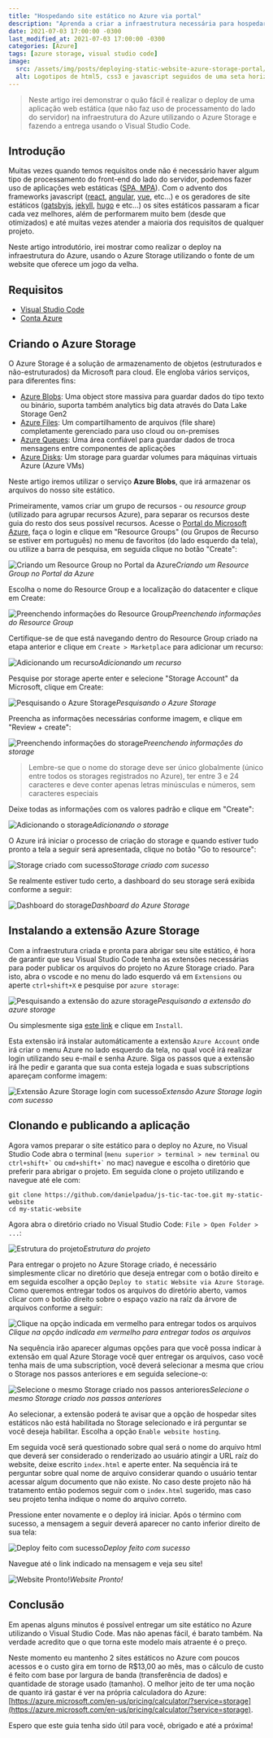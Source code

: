 ```yaml
---
title: "Hospedando site estático no Azure via portal"
description: "Aprenda a criar a infraestrutura necessária para hospedar um site estático no Azure, utilizando o Azure Storage via portal e faça a entrega do fonte com o Visual Studio Code"
date: 2021-07-03 17:00:00 -0300
last_modified_at: 2021-07-03 17:00:00 -0300
categories: [Azure]
tags: [azure storage, visual studio code]
image:
  src: /assets/img/posts/deploying-static-website-azure-storage-portal/featured.webp
  alt: Logotipos de html5, css3 e javascript seguidos de uma seta horizontal apontando para o logotipo do visual studio code e outra seta horizontal apontando para o logotipo do azure storage
---
```


> Neste artigo irei demonstrar o quão fácil é realizar o deploy de uma aplicação web estática (que não faz uso de processamento do lado do servidor) na infraestrutura do Azure utilizando o Azure Storage e fazendo a entrega usando o Visual Studio Code.

## Introdução

Muitas vezes quando temos requisitos onde não é necessário haver algum tipo de processamento do front-end do lado do servidor, podemos fazer uso de aplicações web estáticas ([SPA, MPA](https://imasters.com.br/front-end/por-que-utilizamos-single-page-applications-spa)). Com o advento dos frameworks javascript ([react](https://pt-br.reactjs.org/), [angular](https://angular.io/), [vue](https://vuejs.org/), etc...) e os geradores de site estáticos ([gatsbyjs](https://www.gatsbyjs.com/), [jekyll](https://jekyllrb.com/), [hugo](https://gohugo.io/) e etc...) os sites estáticos passaram a ficar cada vez melhores, além de performarem muito bem (desde que otimizados) e até muitas vezes atender a maioria dos requisitos de qualquer projeto.

Neste artigo introdutório, irei mostrar como realizar o deploy na infraestrutura do Azure, usando o Azure Storage utilizando o fonte de um website que oferece um jogo da velha.

## Requisitos
* [Visual Studio Code](https://code.visualstudio.com/download)
* [Conta Azure](https://azure.microsoft.com/pt-br/free)

## Criando o Azure Storage
O Azure Storage é a solução de armazenamento de objetos (estruturados e não-estruturados) da Microsoft para cloud. Ele engloba vários serviços, para diferentes fins:
- [Azure Blobs](https://docs.microsoft.com/pt-br/azure/storage/blobs/storage-blobs-introduction): Uma object store massiva para guardar dados do tipo texto ou binário, suporta também analytics big data através do Data Lake Storage Gen2
- [Azure Files](https://docs.microsoft.com/pt-br/azure/storage/files/storage-files-introduction): Um compartilhamento de arquivos (file share) completamente gerenciado para uso cloud ou on-premises
- [Azure Queues](https://docs.microsoft.com/pt-br/azure/storage/queues/storage-queues-introduction): Uma área confiável para guardar dados de troca mensagens entre componentes de aplicações
- [Azure Disks](https://docs.microsoft.com/pt-br/azure/virtual-machines/managed-disks-overview): Um storage para guardar volumes para máquinas virtuais Azure (Azure VMs)

Neste artigo iremos utilizar o serviço **Azure Blobs**, que irá armazenar os arquivos do nosso site estático.

Primeiramente, vamos criar um grupo de recursos - ou *resource group* (utilizado para agrupar recursos Azure), para separar os recursos deste guia do resto dos seus possível recursos. Acesse o [Portal do Microsoft Azure](https://portal.azure.com), faça o login e clique em "Resource Groups" (ou Grupos de Recurso se estiver em português) no menu de favoritos (do lado esquerdo da tela), ou utilize a barra de pesquisa, em seguida clique no botão "Create":

![Criando um Resource Group no Portal da Azure](/assets/img/posts/deploying-static-website-azure-storage-portal/create-resource-group.webp)*Criando um Resource Group no Portal da Azure*

Escolha o nome do Resource Group e a localização do datacenter e clique em Create:

![Preenchendo informações do Resource Group](/assets/img/posts/deploying-static-website-azure-storage-portal/create-resource-group2.webp)*Preenchendo informações do Resource Group*

Certifique-se de que está navegando dentro do Resource Group criado na etapa anterior e clique em `Create > Marketplace` para adicionar um recurso:

![Adicionando um recurso](/assets/img/posts/deploying-static-website-azure-storage-portal/add-resource.webp)*Adicionando um recurso*

Pesquise por storage aperte enter e selecione "Storage Account" da Microsoft, clique em Create:

![Pesquisando o Azure Storage](/assets/img/posts/deploying-static-website-azure-storage-portal/search-storage.webp)*Pesquisando o Azure Storage*

Preencha as informações necessárias conforme imagem, e clique em "Review + create":

![Preenchendo informações do storage](/assets/img/posts/deploying-static-website-azure-storage-portal/fill-storage-info.webp)*Preenchendo informações do storage*
> Lembre-se que o nome do storage deve ser único globalmente (único entre todos os storages registrados no Azure), ter entre 3 e 24 caracteres e deve conter apenas letras minúsculas e números, sem caracteres especiais

Deixe todas as informações com os valores padrão e clique em "Create":

![Adicionando o storage](/assets/img/posts/deploying-static-website-azure-storage-portal/add-storage.webp)*Adicionando o storage*

O Azure irá iniciar o processo de criação do storage e quando estiver tudo pronto a tela a seguir será apresentada, clique no botão "Go to resource":

![Storage criado com sucesso](/assets/img/posts/deploying-static-website-azure-storage-portal/storage-created.webp)*Storage criado com sucesso*

Se realmente estiver tudo certo, a dashboard do seu storage será exibida conforme a seguir:

![Dashboard do storage](/assets/img/posts/deploying-static-website-azure-storage-portal/storage-dashboard.webp)*Dashboard do Azure Storage*

## Instalando a extensão Azure Storage

Com a infraestrutura criada e pronta para abrigar seu site estático, é hora de garantir que seu Visual Studio Code tenha as extensões necessárias para poder publicar os arquivos do projeto no Azure Storage criado. Para isto, abra o vscode e no menu do lado esquerdo vá em `Extensions` ou aperte `ctrl+shift+X` e pesquise por `azure storage`:

![Pesquisando a extensão do azure storage](/assets/img/posts/deploying-static-website-azure-storage-portal/azure-storage-extension-search.webp)*Pesquisando a extensão do azure storage*

Ou simplesmente siga [este link](https://marketplace.visualstudio.com/items?itemName=ms-azuretools.vscode-azurestorage) e clique em `Install`.

Esta extensão irá instalar automáticamente a extensão `Azure Account` onde irá criar o menu Azure no lado esquerdo da tela, no qual você irá realizar login utilizando seu e-mail e senha Azure. Siga os passos que a extensão irá lhe pedir e garanta que sua conta esteja logada e suas subscriptions apareçam conforme imagem:

![Extensão Azure Storage login com sucesso](/assets/img/posts/deploying-static-website-azure-storage-portal/azure-storage-extension-logged-in.webp)*Extensão Azure Storage login com sucesso*

## Clonando e publicando a aplicação

Agora vamos preparar o site estático para o deploy no Azure, no Visual Studio Code abra o terminal (`menu superior > terminal > new terminal` ou `` ctrl+shift+` `` ou `` cmd+shift+` `` no mac) navegue e escolha o diretório que preferir para abrigar o projeto. Em seguida clone o projeto utilizando e navegue até ele com:
```shell
git clone https://github.com/danielpadua/js-tic-tac-toe.git my-static-website
cd my-static-website
```

Agora abra o diretório criado no Visual Studio Code: `File > Open Folder > ...`:

![Estrutura do projeto](/assets/img/posts/deploying-static-website-azure-storage-portal/project-tree-vscode.webp)*Estrutura do projeto*

Para entregar o projeto no Azure Storage criado, é necessário simplesmente clicar no diretório que deseja entregar com o botão direito e em seguida escolher a opção `Deploy to static Website via Azure Storage`. Como queremos entregar todos os arquivos do diretório aberto, vamos clicar com o botão direito sobre o espaço vazio na raíz da árvore de arquivos conforme a seguir:

![Clique na opção indicada em vermelho para entregar todos os arquivos](/assets/img/posts/deploying-static-website-azure-storage-portal/ready-to-deploy.webp)*Clique na opção indicada em vermelho para entregar todos os arquivos*

Na sequência irão aparecer algumas opções para que você possa indicar à extensão em qual Azure Storage você quer entregar os arquivos, caso você tenha mais de uma subscription, você deverá selecionar a mesma que criou o Storage nos passos anteriores e em seguida selecione-o:


![Selecione o mesmo Storage criado nos passos anteriores](/assets/img/posts/deploying-static-website-azure-storage-portal/choose-which-azure-storage.webp)*Selecione o mesmo Storage criado nos passos anteriores*

Ao selecionar, a extensão poderá te avisar que a opção de hospedar sites estáticos não está habilitada no Storage selecionado e irá perguntar se você deseja habilitar. Escolha a opção `Enable website hosting`.

Em seguida você será questionado sobre qual será o nome do arquivo html que deverá ser considerado o renderizado ao usuário atingir a URL raíz do website, deixe escrito `index.html` e aperte enter. Na sequência irá te perguntar sobre qual nome de arquivo considerar quando o usuário tentar acessar algum documento que não existe. No caso deste projeto não há tratamento então podemos seguir com o `index.html` sugerido, mas caso seu projeto tenha indique o nome do arquivo correto.

Pressione enter novamente e o deploy irá iniciar. Após o término com sucesso, a mensagem a seguir deverá aparecer no canto inferior direito de sua tela:

![Deploy feito com sucesso](/assets/img/posts/deploying-static-website-azure-storage-portal/deploy-complete.webp)*Deploy feito com sucesso*

Navegue até o link indicado na mensagem e veja seu site!

![Website Pronto!](/assets/img/posts/deploying-static-website-azure-storage-portal/website-ready.webp)*Website Pronto!*


## Conclusão

Em apenas alguns minutos é possível entregar um site estático no Azure utilizando o Visual Studio Code. Mas não apenas fácil, é barato também. Na verdade acredito que o que torna este modelo mais atraente é o preço.

Neste momento eu mantenho 2 sites estáticos no Azure com poucos acessos e o custo gira em torno de R$13,00 ao mês, mas o cálculo de custo é feito com base por largura de banda (transferência de dados) e quantidade de storage usado (tamanho). O melhor jeito de ter uma noção de quanto irá gastar é ver na própria calculadora do Azure: [https://azure.microsoft.com/en-us/pricing/calculator/?service=storage](https://azure.microsoft.com/en-us/pricing/calculator/?service=storage).

Espero que este guia tenha sido útil para você, obrigado e até a próxima!
